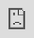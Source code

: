 ```yaml
---
layout: subpagepost
section_id: portfolio
title: The Design of the Grip 
---
```

<div class="full">
    <div class="row">
        <div class="large-12 large-centered columns">
        <iframe src='https://vimeo.com/showcase/6996737/embed' allowfullscreen frameborder='0' style='position:absolute;top:0;left:0;width:100%;height:100%;'></iframe>
        </div>
    </div>

<div style="padding-right: 30%" class="Text_works">
<H3>The Design of the Grip</H3>
<a href="../images/portfolio/THE DESIGN OF THE GRIP.pdf"><h3>Texts</h3></a>
<p style="line-height:25px; font-size: 18px">
The Design of the Grip (1989), a nine channel video/sound installation with written related text. Significant in this installation was the concept of the "sound pun" - where one sound was used as "folie" for 9 different simultaneous images. In these early works film was shot and transferred to video exploring particular qualities of light, as well as choreographed landscape and architecture. Often texts in the work explored puns, word plays and poly-valent language. The material qualities of both film and video were manipulated for these works exploring both slow motion and pulsing stop motion techniques. <br>
<br>
A text – The Design Of The Grip was handed out to accompany the work.<br>
This later became the lyrics to a song of the same name.<br>
<br>
Audio was recorded with A SASS – Stereo Ambient Sampling System stereo mic and recording of the Music by Seaman was done with a Synclavier. <br>
<br>
Presented at the ICA in Boston
<br>
Key words: sound pun, folie, multi-channel
<br>
</p>
</div>
</div>